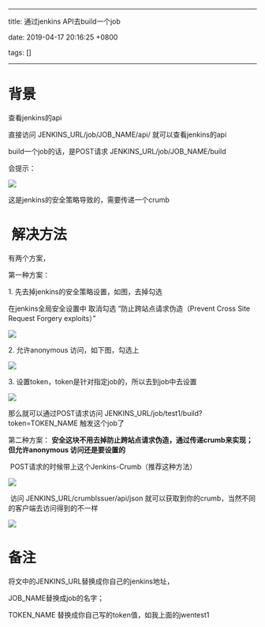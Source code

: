 
---

title: 通过jenkins API去build一个job

date: 2019-04-17 20:16:25 +0800

tags: []

---
背景
==

查看jenkins的api

直接访问 JENKINS\_URL/job/JOB\_NAME/api/ 就可以查看jenkins的api

build一个job的话，是POST请求 JENKINS\_URL/job/JOB\_NAME/build

会提示：

![](https://cdn.nlark.com/yuque/0/2019/png/92887/1555503370152-a9bbac06-249c-447e-8358-22a6e5c69881.png)

这是jenkins的安全策略导致的，需要传递一个crumb

 解决方法
=====

有两个方案，

第一种方案：

1\. 先去掉jenkins的安全策略设置，如图，去掉勾选

在jenkins全局安全设置中 取消勾选 “防止跨站点请求伪造（Prevent Cross Site Request Forgery exploits）”

![](https://cdn.nlark.com/yuque/0/2019/png/92887/1555503370237-1a3f3726-1e14-449c-ad5a-1de721ffc796.png)

2\. 允许anonymous 访问，如下图，勾选上

![](https://cdn.nlark.com/yuque/0/2019/png/92887/1555503370333-0fbe242c-7a64-4cb1-aaab-3b0a3ba78dd4.png)

3\. 设置token，token是针对指定job的，所以去到job中去设置

![](https://cdn.nlark.com/yuque/0/2019/png/92887/1555503370436-444176c0-8296-499c-9577-ba8b1edefa74.png)

那么就可以通过POST请求访问 JENKINS\_URL/job/test1/build?token=TOKEN\_NAME 触发这个job了

第二种方案： **安全这块不用去掉防止跨站点请求伪造，通过传递crumb来实现；但允许anonymous 访问还是要设置的**

 POST请求的时候带上这个Jenkins-Crumb（推荐这种方法）

![](https://cdn.nlark.com/yuque/0/2019/png/92887/1555503370533-0efa7f64-0e3a-44ce-8da0-3a98aab780d4.png)

 访问 JENKINS\_URL/crumbIssuer/api/json 就可以获取到你的crumb，当然不同的客户端去访问得到的不一样

![](https://cdn.nlark.com/yuque/0/2019/png/92887/1555503370627-13df13be-0d81-4d0e-b24d-66febecd7661.png)

备注
==

将文中的JENKINS\_URL替换成你自己的jenkins地址，

JOB\_NAME替换成job的名字；

TOKEN\_NAME 替换成你自己写的token值，如我上面的jwentest1

